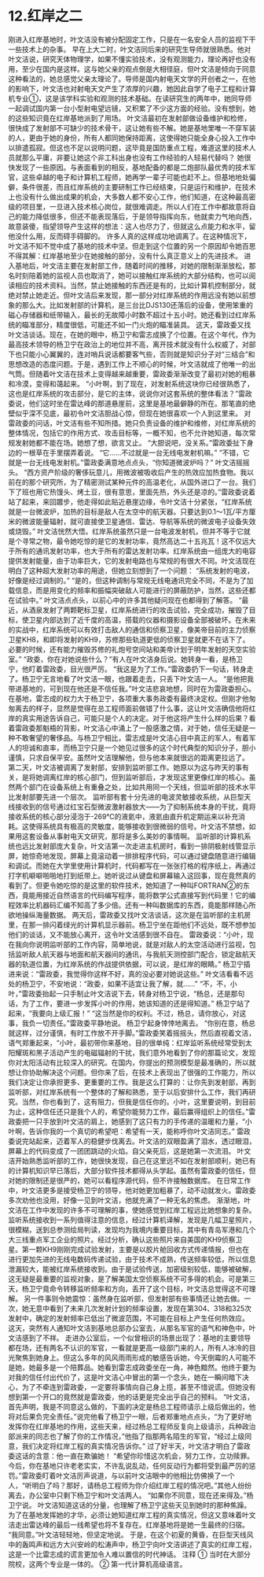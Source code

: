 # 12.红岸之二

刚进入红岸基地时，叶文洁没有被分配固定工作，只是在一名安全人员的监视下干一些技术上的杂事。
早在上大二时，叶文洁同后来的研究生导师就很熟悉。他对叶文洁说，研究天体物理学，如果不懂实验技术，没有观测能力，理论再好也没有用，至少在国内是这样。这与她父亲的观点倒是大相径庭，但叶文洁是倾向于同意这种看法的，她总感觉父亲太理论了。导师是国内射电天文学的开创者之一，在他的影响下，叶文洁也对射电天文产生了浓厚的兴趣，她因此自学了电子工程和计算机专业①，这是该学科实验和观测的技术基础。在读研究生的两年中，她同导师一起调试国内第一台小型射电望远镜，又积累了不少这方面的经验。没有想到，她的这些知识竟在红岸基地派到了用场。
叶文洁最初在发射部做设备维护和检修，很快成了发射部不可缺少的技术骨干，这让她有些不解。她是基地里唯一不穿军装的人，更由于她的身份，所有人都同她保持距离，这使得她只能全身心投入工作中以排遣孤寂。但这也不足以说明问题，这毕竟是国防重点工程，难道这里的技术人员就那么平庸，非要让她这个非工科出身也没有工作经验的人轻易代替吗？
她很快发现了一些原因。与表面看到的相反，基地配备的都是二炮部队最优秀的技术军官，这些卓越的电子和计算机工程师，她再学一辈子可能也赶不上。但基地地处偏僻，条件很差，而且红岸系统的主要研制工作已经结束，只是运行和维护，在技术上也没有什么做出成果的机会，大多数人都不安心工作，他们知道，在这种最高密级的项目里，一旦进入技术核心岗位，就很难调走。所以人们在工作中都故意将自己的能力降低很多，但还不能表现落后，于是领导指挥向东，他就卖力气地向西，故意装傻，指望领导产生这样的想法：这人也尽力了，但就这么点能力和水平，留他没什么用，反而碍手碍脚的。
许多人真的这样成功地调离了。在这种情况下，叶文洁不知不觉中成了基地的技术中坚。但走到这个位置的另一个原因却令她百思不得其解：红岸基地至少在她接触的部分，没有什么真正意义上的先进技术。
进入基地后，叶文洁主要在发射部工作，随着时间的推移，对她的限制渐渐放松，那名时刻陪着她的监视人员也取消了，她可以接触红岸系统的大部分结构，也可以阅读相应的技术资料。当然，禁止她接触的东西还是有的，比如计算机控制部分，就绝对禁止她走近。但叶文洁后来发现，那一部分对红岸系统的作用远没有她以前想象的那么大。比如发射部的计算机，是三台比DJS130还落后的设备，使用笨重的磁心存储器和纸带输入，最长的无故障小时数不超过十五小时。她还看到过红岸系统的瞄准部分，精度很低，可能还不如一门火炮的瞄准装具。
这天，雷政委又找叶文洁谈话。现在，在她的眼中，杨卫宁和雷志成换了个位置。在这个年代，作为最高技术领导的杨卫宁在政治上的地位并不高，离开技术就没有什么权威了，对部下也只能小心翼翼的，连对哨兵说话都要客气些，否则就是知识分子对“三结合”和思想改造的态度问题。于是，遇到工作上不顺心的时候，叶文洁就成了他唯一的出气筒。但随着叶文洁在技术上变得越来越重要，雷政委渐渐改变了最初对她的粗暴和冷漠，变得和蔼起来。
“小叶啊，到了现在，对发射系统这块你已经很熟悉了，这也是红岸系统的攻击部分，是它的主体，说说你对这套系统的整体看法？”雷政委说，他们这时坐在雷达峰的那道悬崖前，这里是基地最僻静的所在。那笔直的绝壁似乎深不见底，最初令叶文洁胆战心惊，但现在她很喜欢一个人到这里来。
对雷政委的问话，叶文洁有些不知所措。她只负责设备的维护和维修，对红岸系统的整体情况，包括它的作用方式、攻击目标等，一概不知，也不允许她知道，每次常规发射她都不能在场。她想了想，欲言又止。
“大胆说吧，没关系。”雷政委扯下身边的一根草在手里摆弄着说。
“它……不过就是一台无线电发射机嘛。”
“不错，它就是一台无线电发射机。”雷政委满意地点点头，“你知道微波炉吗？”
叶文洁摇摇头。
“西方资产阶级的奢侈玩意儿，用微波被吸收后产生的热效应加热食物。我以前在的那个研究所，为了精密测试某种元件的高温老化，从国外进口了一台。我们下了班也用它热馒头、烤土豆，很有意思，里面先热，外头还是凉的。”雷政委说着站了起来，来回踱步，他走得如此贴近悬崖边缘，令叶文洁十分紧张，“红岸系统就是一台微波炉，加热的目标是敌人在太空中的航天器。只要达到0.1～1瓦/平方厘米的微波能量辐射，就可直接使卫星通信、雷达、导航等系统的微波电子设备失效或烧毁。”
叶文洁恍然大悟。红岸系统虽然只是一台电波发射机，但并不等于它就是个寻常之物，最令她吃惊的是它的发射功率，竟然高达二十五兆瓦！这不仅远大于所有的通讯发射功率，也大于所有的雷达发射功率。红岸系统由一组庞大的电容提供发射能量，由于功率巨大，它的发射电路也与常规的有很大不同。叶文洁现在明白了这种超大发射功率的用途，但她立刻想到了一个问题：
“系统发射的电波，好像是经过调制的。”
“是的，但这种调制与常规无线电通讯完全不同，不是为了加载信息，而是用变化的频率和振幅突破敌人可能进行的屏蔽防护，当然，这些还都在试验中。”
叶文洁点点头，以前心中的许多其他疑问现在也都得到了解答。
“最近，从酒泉发射了两颗靶标卫星，红岸系统进行的攻击试验，完全成功，摧毁了目标，使卫星内部达到了近千度的高温，搭载的仪器和摄影设备全部被破坏。在未来的实战中，红岸系统可以有效打击敌人的通信和侦察卫星，像美帝目前的主力侦察卫星KH8，和即将发射的KH9，苏修那些轨道更低的侦察卫星就更不在话下了。必要的时候，还有能力摧毁苏修的礼炮号空间站和美帝计划于明年发射的天空实验室。”
“政委，你在对她说些什么？”有人在叶文洁身后说。她转身一看，是杨卫宁，他盯着雷政委，目光很严厉。
“我这是为了工作。”雷政委扔下一句话，转身走了。杨卫宁无言地看了叶文洁一眼，也跟着走去，只丢下叶文洁一人。
“是他把我带进基地的，可到现在他还是不信任我。”叶文洁悲哀地想，同时在为雷政委担心。在基地，雷志成的权力大于杨卫宁，各项重大事务政委有最终决定权。但刚才他匆匆离去的样子，显然是觉得在总工程师面前做错了什么事，这让叶文洁确信他将红岸的真实用途告诉自己，可能只是个人的决定。对于他这将产生什么样的后果？看着雷政委那魁梧的背影，叶文洁心中涌上了一股感激之情，对于她，信任无疑是一种不敢奢望的奢侈品。与杨卫宁相比，雷志成是叶文洁心目中真正的军人，有着军人的坦诚和直率，而杨卫宁只是一个她见过很多的这个时代典型的知识分子，胆小谨慎，只求自保平安。虽然叶文洁理解他，但与他本来就很远的距离更拉远了。
第二天，叶文洁被调离了发射部，安排到监听部工作。她原以为这与昨天的事有关，是将她调离红岸的核心部门，但到监听部后，才发现这里更像红岸的核心。虽然两个部门在设备系统上有重叠之处，比如共用同一个天线，但监听部的技术水平比发射部要先进一个层次。
监听部有套十分先进的电波灵敏接收系统，从巨型天线接收到的信号通过红宝石型微波激射器放大——为了抑制系统本身的干扰，竟将接收系统的核心部分浸泡于-269℃的液氦中，液氦由直升机定期运来以补充消耗。这使得系统具有极高的灵敏度，能够接收到很微弱的信号。叶文洁不禁想，如果用这套设备从事射电天文研究，那将是多么美妙的事情啊。
监听部的计算机系统也远比发射部庞大复杂，叶文洁第一次走进主机房时，看到一排阴极射线管显示屏，她惊奇地发现，屏幕上竟滚动着一排排程序代码，可以通过键盘随意进行编辑和调试。而她在大学里使用计算机时，代码都写在一张张打格的程序纸上，再通过打字机噼噼啪啪地打到纸带上。她听说过从键盘和屏幕输入这回事，现在竟然真的看到了。但更令她吃惊的是这里的软件技术，她知道了一种叫FORTRAN②的东西，竟能用接近自然语言的代码编写程序，能将数学公式直接写到代码里！它的编程效率比机器码汇编不知高了多少倍。还有一种叫数据库的东西，竟能那样随心所欲地操纵海量数据。
两天后，雷政委又找叶文洁谈话，这次是在监听部的主机房里，在那一排闪着绿光的计算机显示器前。杨卫宁坐在距他们不远处，既不想参加他们的谈话，又不能放心离开，这令叶文洁感到很不自在。
雷政委说：“小叶，现在我向你说明监听部的工作内容，简单地说，就是对敌人的太空活动进行监视，包括监听敌人航天器与地面和航天器间的通讯，与我航天测控部门配合，锁定敌航天器的轨道位置，为红岸系统的作战提供依据，可以说，是红岸的眼睛。”
杨卫宁插进来说：“雷政委，我觉得你这样不好，真的没必要对她说这些。”
叶文洁看看不远处的杨卫宁，不安地说：“政委，如果不适宜让我了解，就……”
“不，不，小叶，”雷政委抬起一只手制止叶文洁说下去，转身对杨卫宁说，“杨总，还是那句话，为了工作，要进一步发挥小叶的作用，她该知道的还是得知道。”
杨卫宁站了起来，“我要向上级汇报！”
“这当然是你的权利。不过，杨总，请你放心，对这事，我负一切责任。”雷政委平静地说。
杨卫宁起身悻悻地离去。
“你别在意，杨总就这样，过分谨慎，有时工作放不开手脚。”雷政委笑着摇摇头，然后直视着文洁，语气郑重起来，“小叶，最初带你来基地，目的很单纯：红岸监听系统经常受到太阳耀斑和黑子活动产生的电磁辐射的干扰，我们意外地看到了你的那篇论文，发现你对太阳活动有比较深入的研究。在国内，你提出的预测模型是最准确的，所以就想让你协助解决这个问题。但你来了后，在技术上表现出了很强的工作能力，所以我们决定让你承担更多、更重要的工作。我是这么打算的：让你先到发射部，再到监听部，对红岸系统有一个整体的了解和熟悉，至于以后安排什么工作，我们再研究。当然，你也看到了，这有阻力，但我是信任你的。小叶，这里要说明，到目前为止，这种信任还只是我个人的，希望你能努力工作，最后赢得组织上的信任。”雷政委把一只手放到叶文洁的肩上，她感到了这只有力的手传递的温暖和力量，“小叶啊，告诉你我的一个真切的希望吧：希望有一天，能称呼你叶文洁同志。”
雷政委说完站起来，迈着军人的稳健步伐离去。叶文洁的双眼盈满了泪水，透过眼泪，屏幕上的代码变成了一团团跳动的火焰。自父亲死后，这是她第一次流泪。
叶文洁开始熟悉监听部的工作，她很快发现，自己在这里远不如在发射部顺利，她已有的计算机知识早已落后，大部分软件技术都得从头学起。虽然有雷政委的信任，但对她的限制还是很严的，她可以看程序源代码，但不许接触数据库。
在日常工作中，叶文洁更多是接受杨卫宁的领导，他对她更加粗暴了，动不动就发火。雷政委多次劝他也没用，好像一见到叶文洁，他就充满了一种无名的焦虑。
渐渐地，叶文洁在工作中发现的许多不可理解的事，使她感觉到红岸工程远比她想象的复杂。
监听系统接收到一系列值得注意的信息，经过计算机译解，发现是几幅卫星照片，很模糊，送到总参测绘局判读，发现均为我境内重要目标，其中有青岛军港和几个大三线重点军工企业的照片。经过分析，确认这些照片来自美国的KH9侦察卫星。第一颗KH9刚刚完成试验发射，主要是以胶片舱回收方式传递情报，但也在进行更加先进的无线电数码传递试验，由于技术不成熟，传送频率较低，所以信息泄漏较大，能被红岸系统接收到。由于是试验传送，加密级别较低，能够被破解，这无疑是最重要的监视对象，是了解美国太空侦察系统不可多得的机会。可是第三天，杨卫宁竟命令转移监听频率和方向，丢开了这个目标，叶文洁总觉得这不可理解。
另一件事则令她震惊：虽然身在监听部，但发射部有些事情还让她去做。一次，她无意中看到了未来几次发射计划的频率设置，发现在第304、318和325次发射中，确定的发射频率已低出了微波范围，不可能在目标上产生任何热效应。
这天，突然有人通知叶文洁到基地总部办公室去，从那名军官的语气和神色中，叶文洁感到了不祥。
走进办公室后，一个似曾相识的场景出现了：基地的主要领导都在场，还有两名不认识的军官，一看就是更高一级部门来的人，所有人冰冷的目光聚焦到她身上。但这么多年的风风雨雨形成的敏感告诉她，今天倒霉的人可能不是她，她最多是一个陪葬品。她看到雷志成政委坐在一角，神色黯然。他终于要为对我的信任付出代价了，这是叶文洁心中冒出的第一个念头，她在一瞬间暗下决心，为了不牵连到雷政委，一定要将事情向自己身上揽，甚至不惜说谎。但她没有想到第一个开口的竟然就是雷政委，他的话更是完全出乎自己的预料。
“叶文洁，首先声明，我是不同意这么做的，下面的决定是杨总工程师请示上级后做出的，他将对后果负完全责任。”说完他看了杨卫宁一眼，后者郑重地点点头，“为了更好地发挥你在红岸基地的作用，这些天来，经过杨总工程师反复向上级请示，兵种政治部派来的同志也了解了你的工作情况，”他指了指那两名陌生的军官，“经过上级同意，我们决定将红岸工程的真实情况告诉你。”
过了好半天，叶文洁才明白了雷政委这话的含意：他一直在欺骗她！
“希望你珍惜这次机会，努力工作，立功赎罪。今后，你在基地只许老老实实，不许乱说乱动，任何反动行为都将受到最严厉的惩罚。”雷政委盯着叶文洁厉声说道，与以前叶文洁眼中的他相比仿佛换了一个人，“听明白了吗？那好，请杨总工程师为你介绍红岸工程的情况吧。”其他人纷纷离去，办公室中只剩下杨卫宁和叶文洁两人。
“如果你不同意，现在还来得及。”杨卫宁说。
叶文洁知道这话的分量，也理解了杨卫宁这些天见到她时的那种焦躁。为了在基地发挥她的才华，必须让她知道红岸工程的真实情况，但这又意味着叶文洁走出雷达峰的最后一线希望也将不复存在。红岸基地将是她一生最终的归宿。
“我同意。”叶文洁轻轻地，但坚定地说。
于是，在这个初夏的黄昏，在巨型天线风中的轰鸣声和远方大兴安岭的松涛声中，杨卫宁向叶文洁讲述了真实的红岸工程，这是一个比雷志成的谎言更加令人难以置信的时代神话。
注释
① 当时在大部分院校，这两个专业是一体的。
② 第一代计算机高级语言。
